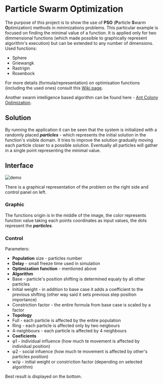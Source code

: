 # Particle Swarm Optimization

The purpose of this project is to show the use of **PSO** (**P**article **S**warm **O**ptimization)
methods in minimizations problems. This particular example is focused on finding the minimal value
of a function. It is applied only for two dimmensional functions (which made possible to graphically 
represent algorithm's execution) but can be extended to any number of dimensions. Used functions:
- Sphere
- Griewangk 
- Rastrigin 
- Rosenbock 

For more details (formula/representation) on optimisation functions (including the used ones)
consult this [Wiki page](https://en.wikipedia.org/wiki/Test_functions_for_optimization).

Another swarm intelligence based algorithm can be found here - 
[Ant Colony Optimization](https://github.com/Iulian-Stan/AntColonyOptimization).

## Solution

By running the application it can be seen that the system is initialized with a randomly placed 
**_particles_** - which represents the initial solution in the function's visible domain. It tries
to improve the solution gradually moving each particle closer to a possible solution. Eventually
all particles will gather in a single point representing the minimal value.

## Interface 

![demo](https://raw.githubusercontent.com/Iulian-Stan/ParticleSwarmOptimization/502a390653387d3233d84223d3d5d66206923721/demo.PNG)

There is a graphical representation of the problem on the right side and control panel on left.

### Graphic
The functions origin is in the middle of the image, the color represents function value taking
each points coordinates as input values, the dots represent the **_particles_**.

### Control
Parameters:
* **Population** size - particles number
* **Delay** - small freeze time used in simulation
* **Optimization function** - mentioned above
* **Algorithm** 
 * Base - particle's position shifting is determined equaly by all other particles
 * Initial weight - in addition to base case it adds a coefficient to the previous shifting 
(other way said it sets previous step position importance) 
 * Constriction factor - the entire formula from base case is scaled by a factor
* **Topology**
 * Full - each particle is affected by the entire population
 * Ring - each particle is affected only by two neigbours
 * 4-neighbours - each particle is affected by 4 neighbours
* **Coeficients**
 * φ1 - individual influence (how much te movement is affected by individual position)
 * φ2 - social infuence (how much te movement is affected by other's particles position)
 * w/ψ - initial weight or constriction factor (depending on selected algorithm)
 
Best result is displayed on the bottom.
